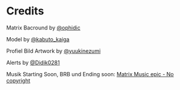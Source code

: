 # Credits


Matrix Bacround by [@ophidic](https://www.youtube.com/watch?v=BGKzRc0yKRo)

Model by [@kabuto_kaiga](https://www.twitch.tv/kabuto_kaiga)

Profiel Bild Artwork by [@yuukinezumi](https://www.twitch.tv/yuukinezumi)

Alerts by [@Didik0281](https://www.etsy.com/de/listing/1173209998/6x-animierte-matrix)

Musik Starting Soon, BRB und Ending soon: [Matrix Music epic - No copyright](https://www.youtube.com/watch?v=Qw4rBntJlwQ)
